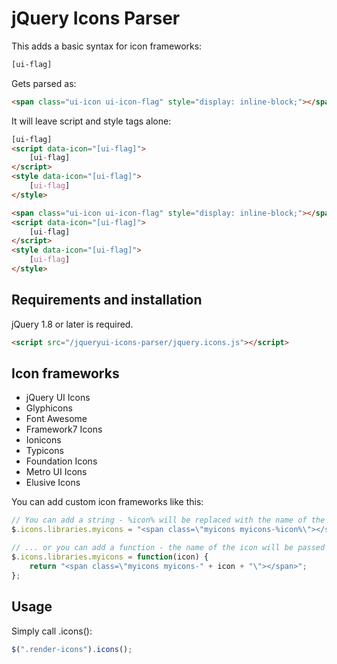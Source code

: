 jQuery Icons Parser
============

This adds a basic syntax for icon frameworks:

```html
[ui-flag]

```

Gets parsed as:

```html
<span class="ui-icon ui-icon-flag" style="display: inline-block;"></span>

```

It will leave script and style tags alone:

```html
[ui-flag]
<script data-icon="[ui-flag]">
    [ui-flag]
</script>
<style data-icon="[ui-flag]">
    [ui-flag]
</style>

```

```html
<span class="ui-icon ui-icon-flag" style="display: inline-block;"></span>
<script data-icon="[ui-flag]">
    [ui-flag]
</script>
<style data-icon="[ui-flag]">
    [ui-flag]
</style>

```

Requirements and installation
------------

jQuery 1.8 or later is required.

```html
<script src="/jqueryui-icons-parser/jquery.icons.js"></script>

```

Icon frameworks
------------

- jQuery UI Icons
- Glyphicons
- Font Awesome
- Framework7 Icons
- Ionicons
- Typicons
- Foundation Icons
- Metro UI Icons
- Elusive Icons

You can add custom icon frameworks like this:

```js
// You can add a string - %icon% will be replaced with the name of the icon
$.icons.libraries.myicons = "<span class=\"myicons myicons-%icon%\"></span>";

// ... or you can add a function - the name of the icon will be passed as the first argument
$.icons.libraries.myicons = function(icon) {
	return "<span class=\"myicons myicons-" + icon + "\"></span>";
};

```

Usage
------------

Simply call .icons():

```js
$(".render-icons").icons();

```
